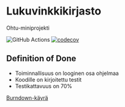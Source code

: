 # Lukuvinkkikirjasto

Ohtu-miniprojekti

![GitHub Actions](https://github.com/brontto/ohtu-miniprojekti/workflows/CI/badge.svg)
[![codecov](https://codecov.io/gh/brontto/ohtu-miniprojekti/branch/main/graph/badge.svg?token=DYFHMFXATT)](https://codecov.io/gh/brontto/ohtu-miniprojekti)

## Definition of Done
- Toiminnallisuus on looginen osa ohjelmaa
- Koodille on kirjoitettu testit
- Testikattavuus on 70% 

[Burndown-käyrä](https://docs.google.com/spreadsheets/d/1m27JJOADbrihQkSxDsu489VpF2iS6y8GJkZCpKXE13c/edit#gid=247189649)

